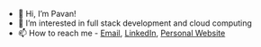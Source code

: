 - 👋 Hi, I’m Pavan!
- 👀 I’m interested in full stack development and cloud computing
- 📫 How to reach me - [Email](mailto:pavansomashekar97@gmail.com), [LinkedIn](https://www.linkedin.com/in/pavansshekar/), [Personal Website](https://pavanshekar.github.io/portfolio/)
